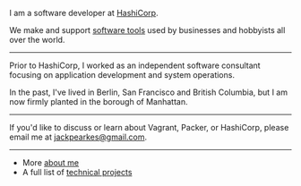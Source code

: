 I am a software developer at [HashiCorp](http://www.hashicorp.com/).

We make and support [software tools](https://hashicorp.com/products)
used by businesses and hobbyists all over the world.

---

Prior to HashiCorp, I worked as an independent software consultant
focusing on application development and system operations.

In the past, I've lived in Berlin, San Francisco and British Columbia, but
I am now firmly planted in the borough of Manhattan.

---

If you'd like to discuss or learn about Vagrant, Packer, or HashiCorp,
please email me at [jackpearkes@gmail.com](mailto:jackpearkes@gmail.com).

---

- More [about me](/about/longform-bio)
- A full list of [technical projects](/technical-projects)
